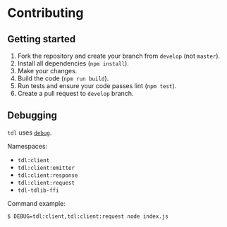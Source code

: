 # Contributing



## Getting started

1. Fork the repository and create your branch from `develop` (not `master`).
2. Install all dependencies (`npm install`).
3. Make your changes.
4. Build the code (`npm run build`).
5. Run tests and ensure your code passes lint (`npm test`).
6. Create a pull request to `develop` branch.

## Debugging

`tdl` uses [`debug`](https://github.com/visionmedia/debug#readme).

Namespaces:

- `tdl:client`
- `tdl:client:emitter`
- `tdl:client:response`
- `tdl:client:request`
- `tdl-tdlib-ffi`

Command example:

```console
$ DEBUG=tdl:client,tdl:client:request node index.js
```

